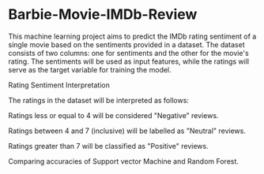 # Barbie-Movie-IMDb-Review
This machine learning project aims to predict the IMDb rating sentiment of a single movie based on the sentiments provided in a dataset. The dataset consists of two columns: one for sentiments and the other for the movie's rating. The sentiments will be used as input features, while the ratings will serve as the target variable for training the model.

Rating Sentiment Interpretation

The ratings in the dataset will be interpreted as follows:

Ratings less or equal to 4 will be considered "Negative" reviews.

Ratings between 4 and 7 (inclusive) will be labelled as "Neutral" reviews.

Ratings greater than 7 will be classified as "Positive" reviews.

Comparing accuracies of Support vector Machine and Random Forest.
